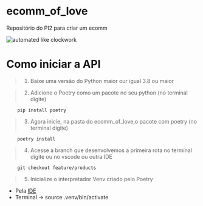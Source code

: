 # ecomm_of_love
Repositório do PI2 para criar um ecomm 

![automated like clockwork](./backend/images/Aplicação%20Básica%20-%20E-commerce.drawio.png)

# Como iniciar a API 

> 1. Baixe uma versão do Python maior our igual 3.8 ou maior 

> 2. Adicione o Poetry como um pacote no seu python (no terminal digite) 

        pip install poetry

> 3. Agora inicie, na pasta do ecomm_of_love,o pacote com poetry (no terminal digite) 

        poetry install

> 4. Acesse a branch que desenvolvemos a primeira rota  no terminal digite ou no vscode ou outra IDE

        git checkout feature/products

> 5. Inicialize o interpretador Venv criado pelo Poetry 

* Pela [IDE](https://code.visualstudio.com/docs/python/environments)
* Terminal -> source .venv/bin/activate
